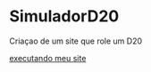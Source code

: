 # SimuladorD20
Criaçao de um site que role um D20

<a href = "https://viniciusmendez.github.io/SimuladorD20/rolard20/"> executando meu site